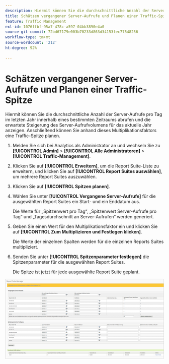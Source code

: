 ```yaml
---
description: Hiermit können Sie die durchschnittliche Anzahl der Server-Aufrufe pro Tag im letzten Jahr innerhalb eines bestimmten Zeitraums abrufen und die erwartete Steigerung des Server-Aufrufvolumens für das aktuelle Jahr anzeigen. Anschließend können Sie anhand dieses Multiplikationsfaktors eine Traffic-Spitze planen.
title: Schätzen vergangener Server-Aufrufe und Planen einer Traffic-Spitze
feature: Traffic Management
exl-id: 1076ffbf-95a7-478c-a597-04bb3890e4a0
source-git-commit: 72bd67179e003b70233d863d34153fec77548256
workflow-type: tm+mt
source-wordcount: '212'
ht-degree: 92%

---
```


# Schätzen vergangener Server-Aufrufe und Planen einer Traffic-Spitze

Hiermit können Sie die durchschnittliche Anzahl der Server-Aufrufe pro Tag im letzten Jahr innerhalb eines bestimmten Zeitraums abrufen und die erwartete Steigerung des Server-Aufrufvolumens für das aktuelle Jahr anzeigen. Anschließend können Sie anhand dieses Multiplikationsfaktors eine Traffic-Spitze planen.

1. Melden Sie sich bei Analytics als Administrator an und wechseln Sie zu **[!UICONTROL Admin]** > **[!UICONTROL Alle Administratoren]** > **[!UICONTROL Traffic-Management]**.

1. Klicken Sie auf **[!UICONTROL Erweitern]**, um die Report Suite-Liste zu erweitern, und klicken Sie auf **[!UICONTROL Report Suites auswählen]**, um mehrere Report Suites auszuwählen.

1. Klicken Sie auf **[!UICONTROL Spitzen planen]**.
1. Wählen Sie unter **[!UICONTROL Vergangene Server-Aufrufe]** für die ausgewählten Report Suites ein Start- und ein Enddatum aus.

   Die Werte für „Spitzenwert pro Tag“, „Spitzenwert Server-Aufrufe pro Tag“ und „Tagesdurchschnitt an Server-Aufrufen“ werden generiert.

1. Geben Sie einen Wert für den Multiplikationsfaktor ein und klicken Sie auf **[!UICONTROL Zum Multiplizieren und Festlegen klicken]**.

   Die Werte der einzelnen Spalten werden für die einzelnen Reports Suites multipliziert.

1. Senden Sie unter **[!UICONTROL Spitzenparameter festlegen]** die Spitzenparameter für die ausgewählten Report Suites.

   Die Spitze ist jetzt für jede ausgewählte Report Suite geplant.

![](assets/past_server_calls.png)
